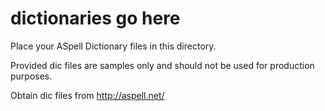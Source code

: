 # dictionaries go here
Place your ASpell Dictionary files in this directory.

Provided dic files are samples only and should not be used for production purposes.

Obtain dic files from http://aspell.net/